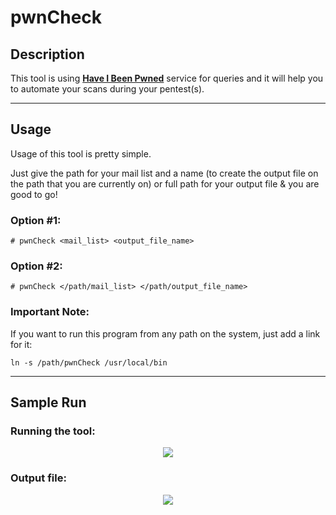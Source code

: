 # pwnCheck

## Description

This tool is using **[Have I Been Pwned](https://haveibeenpwned.com)** service for queries and it will help you to automate your scans during your pentest(s).

----------------------

## Usage

Usage of this tool is pretty simple. 

Just give the path for your mail list and a name (to create the output file on the path that you are currently on) or full path for your output file & you are good to go!

### Option #1:

```
# pwnCheck <mail_list> <output_file_name>
```

### Option #2:

``` 
# pwnCheck </path/mail_list> </path/output_file_name>
``` 

### Important Note:

If you want to run this program from any path on the system, just add a link for it:

```
ln -s /path/pwnCheck /usr/local/bin
``` 
----------------------

## Sample Run

### Running the tool:

<p align="center"><img src="https://i.hizliresim.com/8ZlDoT.png"></p>

### Output file:

<p align="center"><img src="https://i.hizliresim.com/uCr2t6.png"></p>
